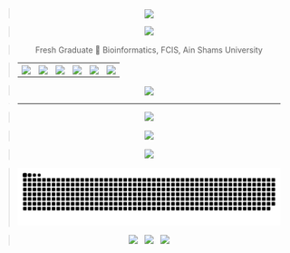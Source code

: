 > <div alt="Motivation Quote" align="center"><img width="450" align="center" src="https://readme-typing-svg.herokuapp.com?font=&color=0CFF34&center=true&vCenter=true&lines=%E2%9A%A1%F0%9D%93%91%F0%9D%93%AE%F0%9D%93%B5%F0%9D%93%B2%F0%9D%93%AE%F0%9D%93%BF%F0%9D%93%AE+%F0%9D%93%B2%F0%9D%93%B7+%F0%9D%93%9F%F0%9D%93%B8%F0%9D%94%80%F0%9D%93%AE%F0%9D%93%BB+%F0%9D%93%B8%F0%9D%93%AF+%F0%9D%93%92%F0%9D%93%B8%F0%9D%93%AD%F0%9D%93%AE%E2%9A%A1"/></div>

> <div alt="Ahmed Nasser" align="center"><a href="https://ahmednasser.my.canva.site"><img src="https://github.com/AhmedNasser1601/AhmedNasser1601/assets/60184582/2df0f2f3-07fc-4d77-955f-683445b4e262"/></a></div>

> <div alt="Education" align="center">Fresh Graduate 🧬 Bioinformatics, FCIS, Ain Shams University</div>

> <table alt="Contact Details" align="center">
>   <tr>
>     <td><a href="https://wa.me/201270800202?text=Hello"><img align="center" src="https://user-images.githubusercontent.com/60184582/206715242-21e193ea-4d40-4c25-a493-c8daed175e53.png"/></a></td>
>     <td><a href="https://www.linkedin.com/in/AhmedNasser1601"><img align="center" src="https://user-images.githubusercontent.com/60184582/206710383-d274b31a-5b8b-44be-a6d8-7f437bdebffc.png"/></a></td>
>     <td><a href="https://www.kaggle.com/AhmedNasser1601"><img align="center" src="https://user-images.githubusercontent.com/60184582/206710380-e548948a-017a-4b08-b6f8-f72125b7a98d.png"/></a></td>
>     <td><a href="https://www.facebook.com/AhmedNasser1601"><img align="center" src="https://user-images.githubusercontent.com/60184582/206710371-5e9ce41c-1842-41d9-bcf5-c938c5e467f1.png"/></a></td>
>     <td><a href="https://t.me/AhmedNasser1601"><img align="center" src="https://user-images.githubusercontent.com/60184582/206710384-319394bd-d177-4215-a13a-5595246ea9aa.png"/></a></td>
>     <td><a href="mailto:ahmednasser1601@gmail.com"><img align="center" src="https://user-images.githubusercontent.com/60184582/206710378-e37c64c9-1e40-4c0d-af0b-5b8d90010c52.png"/></a></td>
>   </tr>
> </table>

> <div alt="Resume" align="center"><a href="https://bit.ly/ahmednasser1601"><img width="250" align="center" src="https://readme-typing-svg.herokuapp.com?font=&duration=3500&color=FFFF00&background=000000&center=true&vCenter=true&width=225&height=35&lines=%F0%9F%94%B8See+my+Resume%F0%9F%94%B8"/></a></div>

> ___

> <div alt="GitHub Stats" align="center"><img src="https://github-readme-stats.vercel.app/api?username=AhmedNasser1601&include_all_commits=true&count_private=true&show_icons=true&theme=vision-friendly-dark"/></div>

> <div alt="GitHub Streak" align="center"><img src="http://github-readme-streak-stats.herokuapp.com?user=AhmedNasser1601&theme=blue-green&hide_border=false&date_format=j%20M%5B%20Y%5D&fire=DD0000&stroke=9140DD&ring=5DDD32&dates=A1199A&sideNums=136EDD"/></div>

> <div alt="Top Langs" align="center"><img src="https://github-readme-stats.vercel.app/api/top-langs/?username=AhmedNasser1601&langs_count=8&layout=compact&show_icons=true&theme=vision-friendly-dark"/></div>

> <div alt="Snake Game" align="center"><img src="https://github.com/AhmedNasser1601/AhmedNasser1601/blob/output/github-contribution-grid-snake.svg"/></div>

> <div alt="Stats" align="center"><img src="https://komarev.com/ghpvc/?username=AhmedNasser1601&color=orange"/> &nbsp; <img src="https://wakatime.com/badge/github/AhmedNasser1601/AhmedNasser1601.svg"/> &nbsp; <img src="https://img.shields.io/github/followers/AhmedNasser1601?style=social"/></div>

<!---
> [<kbd><br><img src="https://user-badge.committers.top/egypt/AhmedNasser1601.svg"/> <img src="https://upload.wikimedia.org/wikipedia/commons/f/fe/Flag_of_Egypt.svg" height=18/><br></kbd>](https://user-badge.committers.top/egypt/AhmedNasser1601)
> <div align="center"><a href="https://ahmednasser1601.github.io"><img width="450" align="center" alt="Ahmed Nasser" src="https://user-images.githubusercontent.com/60184582/206713644-03bb8b0b-b550-47e5-a765-a0b198890f2f.png"/></a></div>
-->
